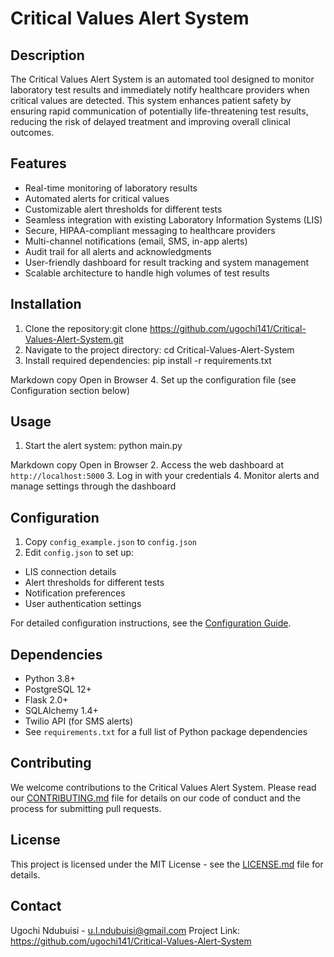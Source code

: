 # Critical Values Alert System

## Description
The Critical Values Alert System is an automated tool designed to monitor laboratory test results and immediately notify healthcare providers when critical values are detected. This system enhances patient safety by ensuring rapid communication of potentially life-threatening test results, reducing the risk of delayed treatment and improving overall clinical outcomes.

## Features
- Real-time monitoring of laboratory results
- Automated alerts for critical values
- Customizable alert thresholds for different tests
- Seamless integration with existing Laboratory Information Systems (LIS)
- Secure, HIPAA-compliant messaging to healthcare providers
- Multi-channel notifications (email, SMS, in-app alerts)
- Audit trail for all alerts and acknowledgments
- User-friendly dashboard for result tracking and system management
- Scalable architecture to handle high volumes of test results

## Installation
1. Clone the repository:git clone https://github.com/ugochi141/Critical-Values-Alert-System.git
2. Navigate to the project directory: cd Critical-Values-Alert-System
3. Install required dependencies:
pip install -r requirements.txt

Markdown
copy
Open in Browser
4. Set up the configuration file (see Configuration section below)

## Usage
1. Start the alert system:
python main.py

Markdown
copy
Open in Browser
2. Access the web dashboard at `http://localhost:5000`
3. Log in with your credentials
4. Monitor alerts and manage settings through the dashboard

## Configuration
1. Copy `config_example.json` to `config.json`
2. Edit `config.json` to set up:
- LIS connection details
- Alert thresholds for different tests
- Notification preferences
- User authentication settings

For detailed configuration instructions, see the [Configuration Guide](docs/configuration.md).

## Dependencies
- Python 3.8+
- PostgreSQL 12+
- Flask 2.0+
- SQLAlchemy 1.4+
- Twilio API (for SMS alerts)
- See `requirements.txt` for a full list of Python package dependencies

## Contributing
We welcome contributions to the Critical Values Alert System. Please read our [CONTRIBUTING.md](CONTRIBUTING.md) file for details on our code of conduct and the process for submitting pull requests.

## License
This project is licensed under the MIT License - see the [LICENSE.md](LICENSE.md) file for details.

## Contact
Ugochi Ndubuisi - u.l.ndubuisi@gmail.com
Project Link: https://github.com/ugochi141/Critical-Values-Alert-System
